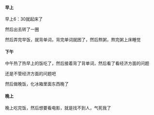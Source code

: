 #### 早上

早上6：30就起床了

然后出去转了一圈

然后弄完早饭，就背单词，背完单词就困了，然后熬粥，熬完粥上床睡觉

#### 下午

中午热了热早上的饭吃了，然后接着背了背单词，然后看了看经济方面的问题

还是不管经济方面的问题吧

然后做晚饭，化冰箱里面东西晚了

#### 晚上

晚上吃完饭，然后想要看电影，就是找不到人，气死我了